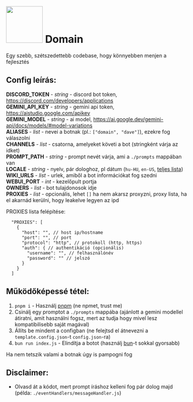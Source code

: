 # <img src="https://github.com/user-attachments/assets/b4c1f045-e2c6-4b8d-90ae-a5fb40c32e4e" alt width="100px"> Domain

Egy szebb, szétszedettebb codebase, hogy könnyebben menjen a fejlesztés

## Config leírás:
**DISCORD_TOKEN** - *string* - discord bot token, https://discord.com/developers/applications<br>
**GEMINI_API_KEY** - *string* - gemini api token, https://aistudio.google.com/apikey<br>
**GEMINI_MODEL** - *string* - ai model, https://ai.google.dev/gemini-api/docs/models/#model-variations<br>
**ALIASES** - *list* - nevei a botnak (pl.: `["domain", "dave"]`), ezekre fog válaszolni<br>
**CHANNELS** - *list* - csatorna, amelyeket követi a bot (stringként várja az idket)<br>
**PROMPT_PATH** - *string* - prompt nevét várja, ami a `./prompts` mappában van<br>
**LOCALE** - *string* - nyelv, pár dologhoz, pl dátum (`hu-HU`, `en-US`, [teljes lista](https://simplelocalize.io/data/locales/))<br>
**WIKI_URLS** - *list* - urlek, amiből a bot információkat fog szedni<br>
**WEBUI_PORT** - *int* - kezelőpult portja<br>
**OWNERS** - *list* - bot tulajdonosok idje<br>
**PROXIES** - *list* - opcionális, lehet `[]` ha nem akarsz proxyzni, proxy lista, ha el akarnád kerülni, hogy leakelve legyen az ipd

PROXIES lista felépítése:
```json5
  "PROXIES": [
    {
      "host": "", // host ip/hostname
      "port": "", // port
      "protocol": "http", // protokoll (http, https)
      "auth": { // authentikáció (opcionális)
        "username": "", // felhasználónév
        "password": "" // jelszó
      }
    }
  ]
```


## Működőképessé tétel:
1. `pnpm i` - Használj [pnpm](https://pnpm.io/) (ne npmet, trust me)
2. Csinálj egy promptot a `./prompts` mappába (ajánlott a gemini modellel átiratni, amit használni fogsz, mert az tudja hogy mivel lesz kompatibilisebb saját magával)
3. Állíts be mindent a configban (ne felejtsd el átnevezni a `template.config.json`-t `config.json`-ra)
4. `bun run index.js` - Elindítja a botot (használj [bun](https://bun.sh/)-t sokkal gyorsabb)

Ha nem tetszik valami a botnak úgy is pampogni fog

## Disclaimer:
- Olvasd át a kódot, mert prompt íráshoz kelleni fog pár dolog majd (példa: `./eventHandlers/messageHandler.js`)